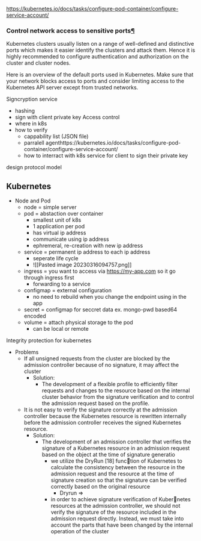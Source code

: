 https://kubernetes.io/docs/tasks/configure-pod-container/configure-service-account/
### Control network access to sensitive ports[¶](https://cheatsheetseries.owasp.org/cheatsheets/Kubernetes_Security_Cheat_Sheet.html#control-network-access-to-sensitive-ports "Permanent link")

Kubernetes clusters usually listen on a range of well-defined and distinctive ports which makes it easier identify the clusters and attack them. Hence it is highly recommended to configure authentication and authorization on the cluster and cluster nodes.

Here is an overview of the default ports used in Kubernetes. Make sure that your network blocks access to ports and consider limiting access to the Kubernetes API server except from trusted networks.


Signcryption service
- hashing
- sign with client private key
Access control
-  where in k8s
- how to verify
	- cappability list (JSON file)
	- parralell agenthttps://kubernetes.io/docs/tasks/configure-pod-container/configure-service-account/
	- how to interract with k8s
service for client to sign their private key

design protocol
model

## Kubernetes
- Node and Pod
	- node = simple server
	- pod = abstaction over container 
		-  smallest unit of k8s
		- 1 application per pod
		- has virtual ip address
		- communicate using ip address
		- ephremeral, re-creation with new ip address
	- service = permanent ip address to each ip address
		- seperate life cycle
		- ![[Pasted image 20230316094757.png]]
	- ingress = you want to access via https://my-app.com so it go through ingress first 
		- forwarding to a service
	- configmap = external configuration 
		-  no need to rebuild when you change the endpoint using in the app
	- secret = configmap for seccret data ex. mongo-pwd based64 encoded
	- volume = attach physical storage to the pod
		- can be local or remote




Integrity protection for kubernetes 
- Problems
	- If all unsigned requests from the cluster are blocked by the admission controller because of no signature, it may affect the cluster
		- Solution: 
			- The development of a flexible profile to efficiently filter requests and changes to the resource based on the internal cluster behavior from the signature verification and to control the admission request based on the profile.
	- It is not easy to verify the signature correctly at the admission controller because the Kubernetes resource is rewritten internally before the admission controller receives the signed Kubernetes resource.
		- Solution:
			- The development of an admission controller that verifies the signature of a Kubernetes resource in an admission request based on the object at the time of signature generatio
				- we utilize the DryRun [18] function of Kubernetes to calculate the consistency between the resource in the admission request and the resource at the time of signature creation so that the signature can be verified correctly based on the original resource
					- Dryrun => 
				- in order to achieve signature verification of Kubernetes resources at the admission controller, we should not verify the signature of the resource included in the admission request directly. Instead, we must take into account the parts that have been changed by the internal operation of the cluster